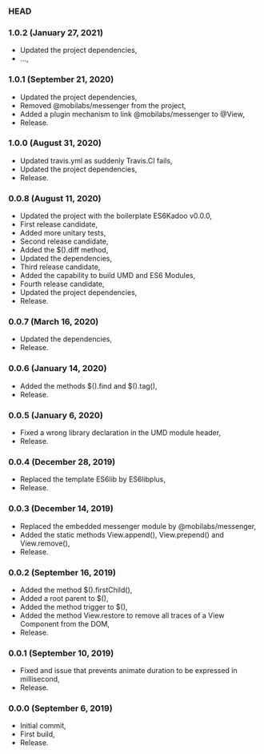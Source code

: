 ### HEAD

### 1.0.2 (January 27, 2021)

  * Updated the project dependencies,
  * ...,


### 1.0.1 (September 21, 2020)

  * Updated the project dependencies,
  * Removed @mobilabs/messenger from the project,
  * Added a plugin mechanism to link @mobilabs/messenger to @View,
  * Release.


### 1.0.0 (August 31, 2020)

  * Updated travis.yml as suddenly Travis.CI fails,
  * Updated the project dependencies,
  * Release.


### 0.0.8 (August 11, 2020)

  * Updated the project with the boilerplate ES6Kadoo v0.0.0,
  * First release candidate,
  * Added more unitary tests,
  * Second release candidate,
  * Added the $().diff method,
  * Updated the dependencies,
  * Third release candidate,
  * Added the capability to build UMD and ES6 Modules,
  * Fourth release candidate,
  * Updated the project dependencies,
  * Release.


### 0.0.7 (March 16, 2020)

  * Updated the dependencies,
  * Release.


### 0.0.6 (January 14, 2020)

  * Added the methods $().find and $().tag(),
  * Release.


### 0.0.5 (January 6, 2020)

  * Fixed a wrong library declaration in the UMD module header,
  * Release.


### 0.0.4 (December 28, 2019)

  * Replaced the template ES6lib by ES6libplus,
  * Release.


### 0.0.3 (December 14, 2019)

  * Replaced the embedded messenger module by @mobilabs/messenger,
  * Added the static methods View.append(), View.prepend() and View.remove(),
  * Release.


### 0.0.2 (September 16, 2019)

  * Added the method $().firstChild(),
  * Added a root parent to $(),
  * Added the method trigger to $(),
  * Added the method View.restore to remove all traces of a View Component from the DOM,
  * Release.


### 0.0.1 (September 10, 2019)

  * Fixed and issue that prevents animate duration to be expressed in millisecond,
  * Release.


### 0.0.0 (September 6, 2019)

  * Initial commit,
  * First build,
  * Release.
